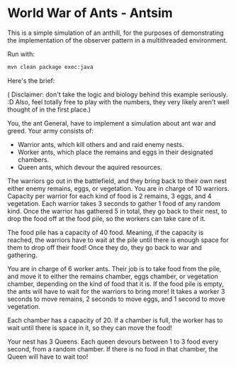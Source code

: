 # World War of Ants - Antsim

This is a simple simulation of an anthill, for the purposes of demonstrating the implementation of the observer pattern in a multithreaded environment.

Run with: 
```bash
mvn clean package exec:java
```

Here's the brief: 

( Disclaimer: don't take the logic and biology behind this example seriously. :D Also, feel totally free to play with the numbers, they very likely aren't well thought of in the first place.)

You, the ant General, have to implement a simulation about ant war and greed. Your army consists of:
* Warrior ants, which kill others and and raid enemy nests. 
* Worker ants, which place the remains and eggs in their designated chambers.
* Queen ants, which devour the aquired resources.

The warriors go out in the battlefield, and they bring back to their own nest either enemy remains, eggs, or vegetation. You are in charge of 10 warriors. Capacity per warrior for each kind of food is 2 remains, 3 eggs, and 4 vegetation. Each warrior takes 3 seconds to gather 1 food of any random kind. Once the warrior has gathered 5 in total, they go back to their nest, to drop the food off at the food pile, so the workers can take care of it.

The food pile has a capacity of 40 food. Meaning, if the capacity is reached, the warriors have to wait at the pile until there is enough space for them to drop off their food! Once they do, they go back to war and gathering.

You are in charge of 6 worker ants. Their job is to take food from the pile, and move it to either the remains chamber, eggs chamber, or vegetation chamber, depending on the kind of food that it is. If the food pile is empty, the ants will have to wait for the warriors to bring more! It takes a worker 3 seconds to move remains, 2 seconds to move eggs, and 1 second to move vegetation. 

Each chamber has a capacity of 20. If a chamber is full, the worker has to wait until there is space in it, so they can move the food!

Your nest has 3 Queens. Each queen devours between 1 to 3 food every second, from a random chamber. If there is no food in that chamber, the Queen will have to wait too!